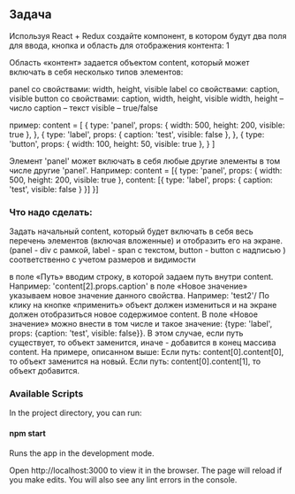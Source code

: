 ## Задача
Используя React + Redux создайте компонент, в котором будут два поля для ввода, кнопка и область для отображения контента: 1

Область «контент» задается объектом content, который может включать в себя несколько типов элементов:

panel со свойствами: width, height, visible
label со свойствами: caption, visible
button со свойствами: caption, width, height, visible
width, height – число caption – текст visible – true/false

пример: content = [ { type: 'panel', props: { width: 500, height: 200, visible: true }, }, { type: 'label', props: { caption: 'test', visible: false }, }, { type: 'button', props: { width: 100, height: 50, visible: true }, } ]

Элемент 'panel' может включать в себя любые другие элементы в том числе другие 'panel'. Например: content = [{ type: 'panel', props: { width: 500, height: 200, visible: true }, content: [{ type: 'label', props: { caption: 'test', visible: false } }] }]

### Что надо сделать:
Задать начальный content, который будет включать в себя весь перечень элементов (включая вложенные) и отобразить его на экране. (panel - div с рамкой, label - span c текстом, button - button с надписью ) соответственно с учетом размеров и видимости

в поле «Путь» вводим строку, в которой задаем путь внутри content. Например: 'content[2].props.caption' в поле «Новое значение» указываем новое значение данного свойства. Например: 'test2'/ По клику на кнопке «применить» объект должен измениться и на экране должен отобразиться новое содержимое content. В поле «Новое значение» можно внести в том числе и такое значение: {type: 'label', props: {caption: 'test', visible: false}}. В этом случае, если путь существует, то объект заменится, иначе - добавится в конец массива content. На примере, описанном выше: Если путь: content[0].content[0], то объект заменится на новый. Если путь: content[0].content[1], то объект добавится.

### Available Scripts
In the project directory, you can run:

#### npm start
Runs the app in the development mode.

Open http://localhost:3000 to view it in the browser. The page will reload if you make edits.
You will also see any lint errors in the console.
